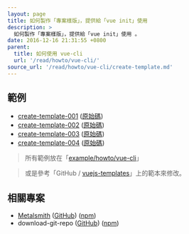```yaml
---
layout: page
title: 如何製作「專案樣版」，提供給「vue init」使用
description: >
  如何製作「專案樣版」，提供給「vue init」使用 。
date: 2016-12-16 21:31:55 +0800
parent:
  title: 如何使用 vue-cli
  url: '/read/howto/vue-cli/'
source_url: '/read/howto/vue-cli/create-template.md'
---
```



## 範例

* [create-template-001](create-template-001) ([原始碼](https://github.com/foreachsam/book-lang-javascript-vue/tree/gh-pages/example/howto/vue-cli/create-template-001))
* [create-template-002](create-template-002) ([原始碼](https://github.com/foreachsam/book-lang-javascript-vue/tree/gh-pages/example/howto/vue-cli/create-template-002))
* [create-template-003](create-template-003) ([原始碼](https://github.com/foreachsam/book-lang-javascript-vue/tree/gh-pages/example/howto/vue-cli/create-template-003))
* [create-template-004](create-template-004) ([原始碼](https://github.com/foreachsam/book-lang-javascript-vue/tree/gh-pages/example/howto/vue-cli/create-template-004))

> 所有範例放在「[example/howto/vue-cli](https://github.com/foreachsam/book-lang-javascript-vue/tree/gh-pages/example/howto/vue-cli)」


> 或是參考「GitHub / [vuejs-templates](https://github.com/vuejs-templates)」上的範本來修改。

## 相關專案

* [Metalsmith](http://www.metalsmith.io/) ([GitHub](https://github.com/metalsmith/metalsmith)) ([npm](https://www.npmjs.com/package/metalsmith))
* download-git-repo ([GitHub](https://github.com/flipxfx/download-git-repo)) ([npm](https://www.npmjs.com/package/download-git-repo))
